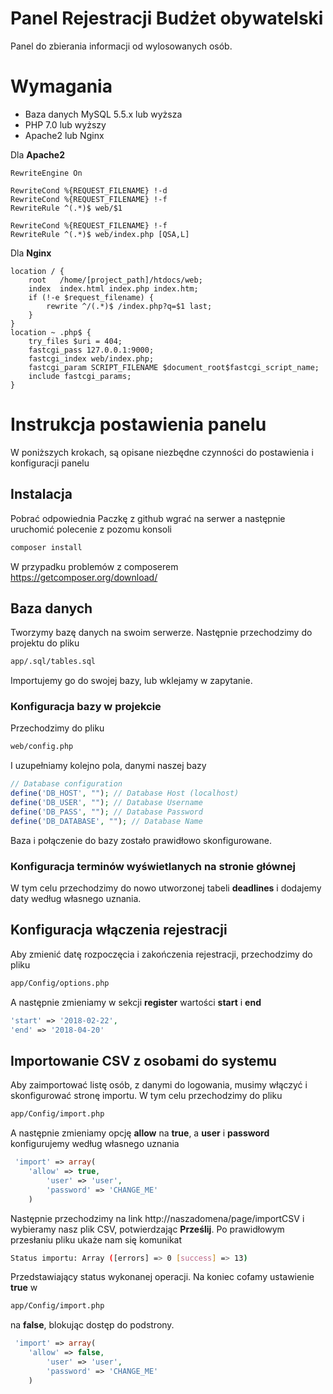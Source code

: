 # Panel Rejestracji Budżet obywatelski

Panel do zbierania informacji od wylosowanych osób.
# Wymagania
- Baza danych MySQL 5.5.x lub wyższa
- PHP 7.0 lub wyższy
- Apache2 lub Nginx

Dla **Apache2**
```apache2
RewriteEngine On

RewriteCond %{REQUEST_FILENAME} !-d
RewriteCond %{REQUEST_FILENAME} !-f
RewriteRule ^(.*)$ web/$1

RewriteCond %{REQUEST_FILENAME} !-f
RewriteRule ^(.*)$ web/index.php [QSA,L]
```
Dla **Nginx**
```
location / {
    root   /home/[project_path]/htdocs/web;
    index  index.html index.php index.htm;
    if (!-e $request_filename) {
        rewrite ^/(.*)$ /index.php?q=$1 last;
    }
}
location ~ .php$ {
    try_files $uri = 404;
    fastcgi_pass 127.0.0.1:9000;
    fastcgi_index web/index.php;
    fastcgi_param SCRIPT_FILENAME $document_root$fastcgi_script_name;
    include fastcgi_params;
}
```

# Instrukcja postawienia panelu
W poniższych krokach, są opisane niezbędne czynności do postawienia i konfiguracji panelu

## Instalacja
Pobrać odpowiednia Paczkę z github wgrać na serwer a następnie  uruchomić polecenie z pozomu konsoli

```bash  
composer install
```

W przypadku problemów z composerem https://getcomposer.org/download/

## Baza danych
Tworzymy bazę danych na swoim serwerze. Następnie przechodzimy do projektu do pliku
```bash  
app/.sql/tables.sql
```

Importujemy go do swojej bazy, lub wklejamy w zapytanie.
### Konfiguracja bazy w projekcie
Przechodzimy do pliku 
```bash 
web/config.php
```

I uzupełniamy kolejno pola, danymi naszej bazy
```php 
// Database configuration
define('DB_HOST', ""); // Database Host (localhost)
define('DB_USER', ""); // Database Username
define('DB_PASS', ""); // Database Password
define('DB_DATABASE', ""); // Database Name
```

Baza i połączenie do bazy zostało prawidłowo skonfigurowane.
### Konfiguracja terminów wyświetlanych na stronie głównej
W tym celu przechodzimy do nowo utworzonej tabeli **deadlines** i dodajemy daty według własnego uznania.
## Konfiguracja włączenia rejestracji 
Aby zmienić datę rozpoczęcia i zakończenia rejestracji, przechodzimy do pliku
```bash 
app/Config/options.php
```

A następnie zmieniamy w sekcji **register** wartości **start** i **end**
```php 
'start' => '2018-02-22',
'end' => '2018-04-20'
```

## Importowanie CSV z osobami do systemu
Aby zaimportować listę osób, z danymi do logowania, musimy włączyć i skonfigurować stronę importu. W tym celu przechodzimy do pliku
```bash 
app/Config/import.php
```

A następnie zmieniamy opcję **allow** na **true**, a **user** i **password** konfigurujemy według własnego uznania
```php 
 'import' => array(
	'allow' => true,
        'user' => 'user',
        'password' => 'CHANGE_ME' 
    )
```
Następnie przechodzimy na link http://naszadomena/page/importCSV i wybieramy nasz plik CSV, potwierdzając **Prześlij**.
Po prawidłowym przesłaniu pliku ukaże nam się komunikat
```bash 
Status importu: Array ([errors] => 0 [success] => 13)
```

Przedstawiający status wykonanej operacji.
Na koniec cofamy ustawienie **true** w 
```bash 
app/Config/import.php
```

na **false**, blokując dostęp do podstrony.

```php 
 'import' => array(
	'allow' => false,
        'user' => 'user',
        'password' => 'CHANGE_ME' 
    )
```

